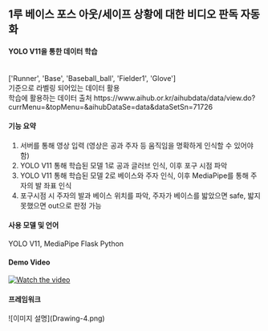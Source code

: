 <h2>1루 베이스 포스 아웃/세이프 상황에 대한 비디오 판독 자동화</h2>

<h4>YOLO V11을 통한 데이터 학습</h4></br>
['Runner', 'Base', 'Baseball_ball', 'Fielder1', 'Glove']</br>
기준으로 라벨링 되어있는 데이터 활용</br>
학습에 활용하는 데이터 출처 https://www.aihub.or.kr/aihubdata/data/view.do?currMenu=&topMenu=&aihubDataSe=data&dataSetSn=71726

<h4>기능 요약</h4>

1. 서버를 통해 영상 입력 (영상은 공과 주자 등 움직임을 명확하게 인식할 수 있어야 함)
2. YOLO V11 통해 학습된 모델 1로 공과 글러브 인식, 이후 포구 시점 파악
3. YOLO V11 통해 학습된 모델 2로 베이스와 주자 인식, 이후 MediaPipe를 통해 주자의 발 좌표 인식
4. 포구시점 시 주자의 발과 베이스 위치를 파악, 주자가 베이스를 밟았으면 safe, 밟지 못했으면 out으로 판정 가능

<h4>사용 모델 및 언어</h4>
YOLO V11, MediaPipe
Flask
Python

<h4> Demo Video </h4>

[![Watch the video](https://img.youtube.com/vi/YuXrAXy7xXE/0.jpg)](https://www.youtube.com/watch?v=YuXrAXy7xXE)

<h4> 프레임워크 </h4>
![이미지 설명](Drawing-4.png)
